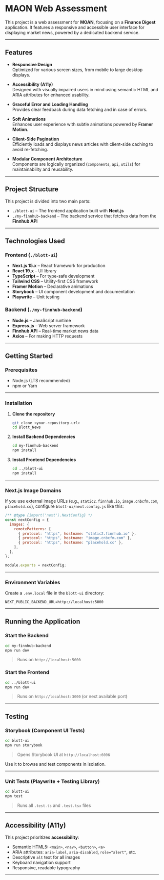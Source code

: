 # MAON Web Assessment

This project is a web assessment for **MOAN**, focusing on a **Finance Digest** application. It features a responsive and accessible user interface for displaying market news, powered by a dedicated backend service.

---

## Features

- **Responsive Design**  
  Optimized for various screen sizes, from mobile to large desktop displays.

- **Accessibility (A11y)**  
  Designed with visually impaired users in mind using semantic HTML and ARIA attributes for enhanced usability.

- **Graceful Error and Loading Handling**  
  Provides clear feedback during data fetching and in case of errors.

- **Soft Animations**  
  Enhances user experience with subtle animations powered by **Framer Motion**.

- **Client-Side Pagination**  
  Efficiently loads and displays news articles with client-side caching to avoid re-fetching.

- **Modular Component Architecture**  
  Components are logically organized (`components`, `api`, `utils`) for maintainability and reusability.

---

## Project Structure

This project is divided into two main parts:

- `./blott-ui` – The frontend application built with **Next.js**
- `./my-finnhub-backend` – The backend service that fetches data from the **Finnhub API**

---

## Technologies Used

### Frontend (`./blott-ui`)

- **Next.js 15.x** – React framework for production
- **React 19.x** – UI library
- **TypeScript** – For type-safe development
- **Tailwind CSS** – Utility-first CSS framework
- **Framer Motion** – Declarative animations
- **Storybook** – UI component development and documentation
- **Playwrite** – Unit testing

### Backend (`./my-finnhub-backend`)

- **Node.js** – JavaScript runtime
- **Express.js** – Web server framework
- **Finnhub API** – Real-time market news data
- **Axios** – For making HTTP requests

---

## Getting Started

### Prerequisites

- Node.js (LTS recommended)
- npm or Yarn

---

### Installation

1. **Clone the repository**

   ```bash
   git clone <your-repository-url>
   cd Blott_News
   ```

2. **Install Backend Dependencies**

   ```bash
   cd my-finnhub-backend
   npm install
   ```

3. **Install Frontend Dependencies**

   ```bash
   cd ../blott-ui
   npm install
   ```

---

### Next.js Image Domains

If you use external image URLs (e.g., `static2.finnhub.io`, `image.cnbcfm.com`, `placehold.co`), configure `blott-ui/next.config.js` like this:

```js
/** @type {import('next').NextConfig} */
const nextConfig = {
  images: {
    remotePatterns: [
      { protocol: "https", hostname: "static2.finnhub.io" },
      { protocol: "https", hostname: "image.cnbcfm.com" },
      { protocol: "https", hostname: "placehold.co" },
    ],
  },
};

module.exports = nextConfig;
```

---

### Environment Variables

Create a `.env.local` file in the `blott-ui` directory:

```env
NEXT_PUBLIC_BACKEND_URL=http://localhost:5000
```

---

## Running the Application

### Start the Backend

```bash
cd my-finnhub-backend
npm run dev
```

> Runs on `http://localhost:5000`

### Start the Frontend

```bash
cd ../blott-ui
npm run dev
```

> Runs on `http://localhost:3000` (or next available port)

---

## Testing

### Storybook (Component UI Tests)

```bash
cd blott-ui
npm run storybook
```

> Opens Storybook UI at `http://localhost:6006`

Use it to browse and test components in isolation.

---

### Unit Tests (Playwrite + Testing Library)

```bash
cd blott-ui
npm test
```

> Runs all `.test.ts` and `.test.tsx` files

---

## Accessibility (A11y)

This project prioritizes **accessibility**:

- Semantic HTML5: `<main>`, `<nav>`, `<button>`, `<a>`
- ARIA attributes: `aria-label`, `aria-disabled`, `role="alert"`, etc.
- Descriptive `alt` text for all images
- Keyboard navigation support
- Responsive, readable typography

---

